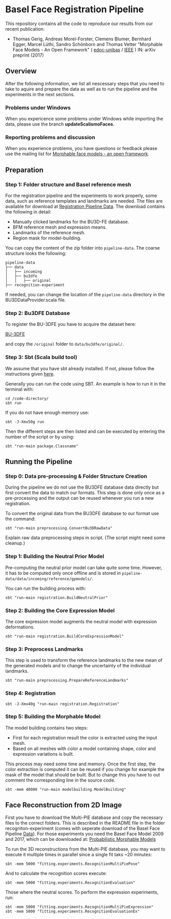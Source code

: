 # Basel Face Registration Pipeline

This repository contains all the code to reproduce our results from our recent publication:
- Thomas Gerig, Andreas Morel-Forster, Clemens Blumer, Bernhard Egger, Marcel Lüthi, Sandro Schönborn and Thomas Vetter 
"Morphable Face Models - An Open Framework" ( [edoc-unibas](https://edoc.unibas.ch/69084/) / [IEEE](https://ieeexplore.ieee.org/document/8373814)  )
IN: arXiv preprint (2017)

## Overview

After the following information, we list all nescessary steps that you need to take to aquire and prepare the data as well as to run the pipeline and the experiments in the next sections.

### Problems under Windows

When you expericence some problems under Windows while importing the data, please use the branch **updateScalismoFaces**.

### Reporting problems and discussion

When you experience problems, you have questions or feedback please use the mailing list for [Morphable face models - an open framework](https://groups.google.com/forum/#!categories/scalismo-faces/morphable-face-models---an-open-framework).

## Preparation

### Step 1: Folder structure and Basel reference mesh

For the registration pipeline and the experiments to work properly, some data, such as reference templates and landmarks are needed. The files are available
for download at [Registration Pipeline Data](https://faces.dmi.unibas.ch/bfm/bfm2017.html). The download contains the following in detail:

* Manually clicked landmarks for the BU3D-FE database.
* BFM reference mesh and expression means.
* Landmarks of the reference mesh.
* Region mask for model-building.

You can copy the content of the zip folder into `pipeline-data`. The coarse structure looks the following:

```
pipeline-data
├── data
│   ├── incoming
│   ├── bu3dfe
│   │   ├── original
├── recognition-experiment
```

If needed, you can change the location of the `pipeline-data` directory in the BU3DDataProvider.scala file.

### Step 2: Bu3DFE Database

To register the BU-3DFE you have to acquire the dataset here:

[BU-3DFE](http://www.cs.binghamton.edu/~lijun/Research/3DFE/3DFE_Analysis.html)

and copy the `/original` folder to `data/bu3dfe/original/`.

### Step 3: Sbt (Scala build tool)

We assume that you have sbt already installed. If not, please follow the instructions given
[here](http://www.scala-sbt.org/release/tutorial/Setup.html).

Generally you can run the code using SBT. An example is how to run it in the terminal with:

```
cd /code-directory/
sbt run
```

If you do not have enough memory use:
```
sbt -J-Xmx50g run
```

Then the different steps are then listed and can be executed by entering the number of the script or by using:
```
sbt "run-main package.Classname"
```


## Running the Pipeline

### Step 0: Data pre-processing & Folder Structure Creation

During the pipeline we do not use the BU3DFE database data directly but first convert the data to match our formats.
This step is done only once as a pre-processing and the output can be reused whenever you run a new registration.

To convert the original data from the BU3DFE database to our format use the command:

```
sbt "run-main preprocessing.ConvertBu3DRawData"
```

Explain raw data preprocessing steps in script. (The script might need some cleanup.)

### Step 1: Building the Neutral Prior Model

Pre-computing the neutral prior model can take quite some time.
However, it has to be computed only once offline and is stored in `pipeline-data/data/incoming/reference/gpmodels/`.

You can run the building process with:

```
sbt "run-main registration.BuildNeutralPrior"
```

### Step 2: Building the Core Expression Model

The core expression model augments the neutral model with expression deformations.

```
sbt "run-main registration.BuildCoreExpressionModel"
```

### Step 3: Preprocess Landmarks

This step is used to transform the reference landmarks to the new mean of the generated models and to change the uncertainty
of the individual landmarks.

```
sbt "run-main preprocessing.PrepareReferenceLandmarks"
```

### Step 4: Registration

```
sbt -J-Xmx40g "run-main registration.Registration"
```

### Step 5: Building the Morphable Model

The model building contains two steps:

 - First for each registration result the color is extracted using the input mesh.
 - Based on all meshes with color a model containing shape, color and expression variations is built.

This process may need some time and memory. Once the first step, the color extraction is computed it
can be reused if you change for example the mask of the model that should be built. But to change this
you have to out comment the corresponding line in the source code.

```
sbt -mem 40000 "run-main modelbuilding.ModelBuilding"
```
## Face Reconstruction from 2D Image

First you have to download the Multi-PIE database and copy the necessary files to the correct folders. 
This is described in the README file in the folder recogniton-experiment (comes with seperate download of the Basel Face Pipeline [Data](https://faces.dmi.unibas.ch/bfm/bfm2017.html)). 
For those experiments you need the Basel Face Model 2009 and 2017, which can be downloaded at:
[Probabilistic Morphable Models](https://gravis.dmi.unibas.ch/PMM/)

To run the 3D reconstructions from the Multi-PIE database, you may want to execute it multiple times in parallel
since a single fit taks ~20 minutes:
```
sbt -mem 5000 "fitting.experiments.RecognitionMultiPiePose"
```
And to calculate the recognition scores execute:
```
sbt -mem 5000 "fitting.experiments.RecognitionEvaluation"
```
Those where the neutral scores. To perform the expression experiments, run:
```
sbt -mem 5000 "fitting.experiments.RecognitionMultiPieExpression"
sbt -mem 5000 "fitting.experiments.RecognitionEvaluationEx"
```



